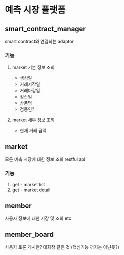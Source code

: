 # 예측 시장 플랫폼

## smart_contract_manager

smart contract와 연결되는 adaptor

### 기능
1. market 기본 정보 조회
   - 생성일
   - 거래시작일
   - 거래마감일
   - 정산일
   - 상품명
   - 검증인?

2. market 세부 정보 조회
   - 현재 거래 금액

## market

모든 예측 시장에 대한 정보 조회
restful api

### 기능
1. get - market list
2. get - market detail

## member

사용자 정보에 대한 저장 및 조회 etc

## member_board

사용자 토론 게시판?
대화창 같은 것 (핵심기능 까지는 아닌듯?)